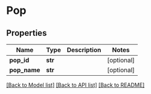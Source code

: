 # Pop

## Properties
Name | Type | Description | Notes
------------ | ------------- | ------------- | -------------
**pop_id** | **str** |  | [optional] 
**pop_name** | **str** |  | [optional] 

[[Back to Model list]](../README.md#documentation-for-models) [[Back to API list]](../README.md#documentation-for-api-endpoints) [[Back to README]](../README.md)

